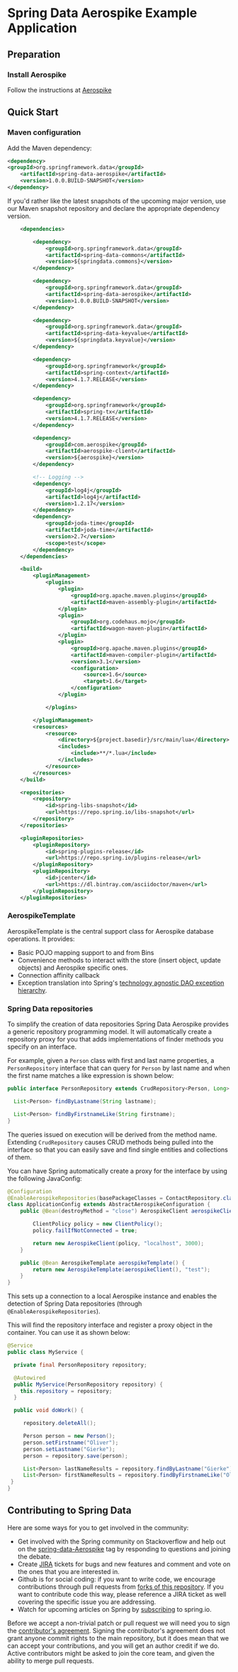 # Spring Data Aerospike Example Application

## Preparation

### Install Aerospike
Follow the instructions at [Aerospike](http://www.aerospike.com/docs/operations/install/)

## Quick Start

### Maven configuration

Add the Maven dependency:

```xml
<dependency>
<groupId>org.springframework.data</groupId>
	<artifactId>spring-data-aerospike</artifactId>
	<version>1.0.0.BUILD-SNAPSHOT</version>
</dependency>
```

If you'd rather like the latest snapshots of the upcoming major version, use our Maven snapshot repository and declare the appropriate dependency version.

```xml
	<dependencies>

		<dependency>
			<groupId>org.springframework.data</groupId>
			<artifactId>spring-data-commons</artifactId>
			<version>${springdata.commons}</version>
		</dependency>

		<dependency>
			<groupId>org.springframework.data</groupId>
			<artifactId>spring-data-aerospike</artifactId>
			<version>1.0.0.BUILD-SNAPSHOT</version>
		</dependency>

		<dependency>
			<groupId>org.springframework.data</groupId>
			<artifactId>spring-data-keyvalue</artifactId>
			<version>${springdata.keyvalue}</version>
		</dependency>

		<dependency>
			<groupId>org.springframework</groupId>
			<artifactId>spring-context</artifactId>
			<version>4.1.7.RELEASE</version>
		</dependency>

		<dependency>
			<groupId>org.springframework</groupId>
			<artifactId>spring-tx</artifactId>
			<version>4.1.7.RELEASE</version>
		</dependency>

		<dependency>
			<groupId>com.aerospike</groupId>
			<artifactId>aerospike-client</artifactId>
			<version>${aerospike}</version>
		</dependency>

		<!-- Logging -->
		<dependency>
			<groupId>log4j</groupId>
			<artifactId>log4j</artifactId>
			<version>1.2.17</version>
		</dependency>
		<dependency>
			<groupId>joda-time</groupId>
			<artifactId>joda-time</artifactId>
			<version>2.7</version>
			<scope>test</scope>
		</dependency>
	</dependencies>

	<build>
		<pluginManagement>
			<plugins>
				<plugin>
					<groupId>org.apache.maven.plugins</groupId>
					<artifactId>maven-assembly-plugin</artifactId>
				</plugin>
				<plugin>
					<groupId>org.codehaus.mojo</groupId>
					<artifactId>wagon-maven-plugin</artifactId>
				</plugin>
				<plugin>
					<groupId>org.apache.maven.plugins</groupId>
					<artifactId>maven-compiler-plugin</artifactId>
					<version>3.1</version>
					<configuration>
						<source>1.6</source>
						<target>1.6</target>
					</configuration>
				</plugin>

			</plugins>

		</pluginManagement>
		<resources>
			<resource>
				<directory>${project.basedir}/src/main/lua</directory>
				<includes>
					<include>**/*.lua</include>
				</includes>
			</resource>
		</resources>
	</build>

	<repositories>
		<repository>
			<id>spring-libs-snapshot</id>
			<url>https://repo.spring.io/libs-snapshot</url>
		</repository>
	</repositories>

	<pluginRepositories>
		<pluginRepository>
			<id>spring-plugins-release</id>
			<url>https://repo.spring.io/plugins-release</url>
		</pluginRepository>
		<pluginRepository>
			<id>jcenter</id>
			<url>https://dl.bintray.com/asciidoctor/maven</url>
		</pluginRepository>
	</pluginRepositories>

```

### AerospikeTemplate

AerospikeTemplate is the central support class for Aerospike database operations. It provides:

* Basic POJO mapping support to and from Bins
* Convenience methods to interact with the store (insert object, update objects) and Aerospike specific ones.
* Connection affinity callback
* Exception translation into Spring's [technology agnostic DAO exception hierarchy](http://docs.spring.io/spring/docs/current/spring-framework-reference/html/dao.html#dao-exceptions).

### Spring Data repositories

To simplify the creation of data repositories Spring Data Aerospike provides a generic repository programming model. It will automatically create a repository proxy for you that adds implementations of finder methods you specify on an interface.  

For example, given a `Person` class with first and last name properties, a `PersonRepository` interface that can query for `Person` by last name and when the first name matches a like expression is shown below:

```java
public interface PersonRepository extends CrudRepository<Person, Long> {

  List<Person> findByLastname(String lastname);

  List<Person> findByFirstnameLike(String firstname);
}
```

The queries issued on execution will be derived from the method name. Extending `CrudRepository` causes CRUD methods being pulled into the interface so that you can easily save and find single entities and collections of them.

You can have Spring automatically create a proxy for the interface by using the following JavaConfig:

```java
@Configuration
@EnableAerospikeRepositories(basePackageClasses = ContactRepository.class)
class ApplicationConfig extends AbstractAerospikeConfiguration {
	public @Bean(destroyMethod = "close") AerospikeClient aerospikeClient() {

		ClientPolicy policy = new ClientPolicy();
		policy.failIfNotConnected = true;

		return new AerospikeClient(policy, "localhost", 3000);
	}

	public @Bean AerospikeTemplate aerospikeTemplate() {
		return new AerospikeTemplate(aerospikeClient(), "test");
	}
}
```

This sets up a connection to a local Aerospike instance and enables the detection of Spring Data repositories (through `@EnableAerospikeRepositories`).

This will find the repository interface and register a proxy object in the container. You can use it as shown below:

```java
@Service
public class MyService {

  private final PersonRepository repository;

  @Autowired
  public MyService(PersonRepository repository) {
    this.repository = repository;
  }

  public void doWork() {

     repository.deleteAll();

     Person person = new Person();
     person.setFirstname("Oliver");
     person.setLastname("Gierke");
     person = repository.save(person);

     List<Person> lastNameResults = repository.findByLastname("Gierke");
     List<Person> firstNameResults = repository.findByFirstnameLike("Oli*");
 }
}
```

## Contributing to Spring Data

Here are some ways for you to get involved in the community:

* Get involved with the Spring community on Stackoverflow and help out on the [spring-data-Aerospike](http://stackoverflow.com/questions/tagged/spring-data-Aerospike) tag by responding to questions and joining the debate.
* Create [JIRA](https://jira.springframework.org/browse/DATADOC) tickets for bugs and new features and comment and vote on the ones that you are interested in.  
* Github is for social coding: if you want to write code, we encourage contributions through pull requests from [forks of this repository](http://help.github.com/forking/). If you want to contribute code this way, please reference a JIRA ticket as well covering the specific issue you are addressing.
* Watch for upcoming articles on Spring by [subscribing](http://spring.io/blog) to spring.io.

Before we accept a non-trivial patch or pull request we will need you to sign the [contributor's agreement](https://support.springsource.com/spring_committer_signup).  Signing the contributor's agreement does not grant anyone commit rights to the main repository, but it does mean that we can accept your contributions, and you will get an author credit if we do.  Active contributors might be asked to join the core team, and given the ability to merge pull requests.
